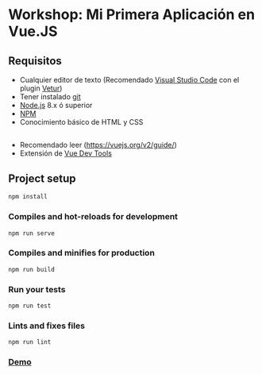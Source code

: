 # Workshop: Mi Primera Aplicación en Vue.JS

## Requisitos

- Cualquier editor de texto (Recomendado [Visual Studio Code](https://code.visualstudio.com/) con el plugin [Vetur](https://github.com/vuejs/vetur))
- Tener instalado [git](https://git-scm.com/book/en/v2/Getting-Started-Installing-Git)
- [Node.js](https://nodejs.org/en/) 8.x ó superior
- [NPM](https://www.npmjs.com/get-npm)
- Conocimiento básico de HTML y CSS
##
- Recomendado leer (https://vuejs.org/v2/guide/)
- Extensión de [Vue Dev Tools](https://github.com/vuejs/vue-devtools)

## Project setup

```
npm install
```

### Compiles and hot-reloads for development

```
npm run serve
```

### Compiles and minifies for production

```
npm run build
```

### Run your tests

```
npm run test
```

### Lints and fixes files

```
npm run lint
```

### [Demo](https://pokevuebt7.netlify.com/#/)
